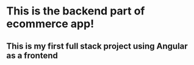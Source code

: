 # This is the backend part of ecommerce app!

## This is my first full stack project using Angular as a frontend